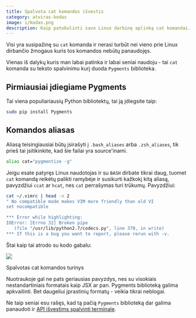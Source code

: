 ```yaml
---
title: Spalvota cat komandos išvestis
category: atviras-kodas
image: i/kodas.png
description: Kaip patobulinti savo Linux darbinę aplinką cat komandai. Ar žinojote, kad su truputį konfigūracijos galite turėti spalvotą išvestį?
---
```


Visi yra susipažinę su `cat` komanda ir nerasi turbūt nei vieno prie Linux dirbančio žmogaus kuris tos komandos nebūtų panaudojęs.

Vienas iš dalykų kuris man labai patinka ir labai seniai naudoju - tai `cat` komanda su teksto spalvinimu kurį duoda `Pygments` biblioteka.

## Pirmiausiai įdiegiame Pygments

Tai viena populiariausių Python bibliotektų, tai ją įdiegsite taip:

```bash
sudo pip install Pygments
```

## Komandos aliasas

Aliasą teisingiausiai būtų įsirašyti į `.bash_aliases` arba `.zsh_aliases`, tik prieš tai įsitikinkite, kad šie failai yra source'inami.

```bash
alias cat="pygmentize -g"
```

Jeigu esate patyręs Linux naudotojas ir su `BASH` dirbate tikrai daug, tuomet `cat` komandą reikėtų palikti ramybėje ir susikurti kažkokį kitą aliasą, pavyzdžiui `ccat` ar `hcat`, nes `cat` perrašymas turi trūkumų. Pavyzdžiui:

```bash
cat ~/.vimrc | head -n 2
" No compatible mode makes VIM more friendly than old VI
set nocompatible

*** Error while highlighting:
IOError: [Errno 32] Broken pipe
   (file "/usr/lib/python2.7/codecs.py", line 370, in write)
*** If this is a bug you want to report, please rerun with -v.
```

Štai kaip tai atrodo su kodo gabalu:

<p class="text-center">
    <img src="/i/cat_kodas.png" class="img-fluid" style="max-width: 100% !important" />
</p>

<p class="text-muted small text-center">Spalvotas cat komandos turinys</p>

Nuotraukoje gal ne pats geriausias pavyzdys, nes su visokiais nestandartiniais formatais kaip JSX ar pan. Pygments biblioteką galima apkvailinti. Bet daugeliui įprastinių formatų - veikia tikrai neblogai.

Ne taip seniai esu rašęs, kad tą pačią `Pygments` biblioteką dar galima panaudoti ir [API išvestims spalvinti terminale](/atviras-kodas/spalvota-bash-isvestis-api-testavimui).
